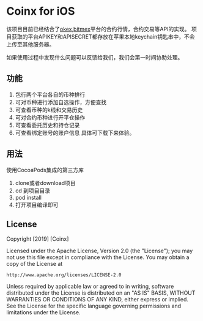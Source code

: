 # Coinx for iOS 

该项目目前已经结合了[okex](https://www.okex.com/),[bitmex](https://www.bitmex.com)平台的合约行情，合约交易等API的实现。
项目获取的平台APIKEY和APISECRET都存放在苹果本地keychain钥匙串中，不会上传至其他服务器。

如果使用过程中发现什么问题可以反馈给我们，我们会第一时间协助处理。

## 功能
1. 包行两个平台各自的币种排行
2. 可对币种进行添加自选操作，方便查找
3. 可查看币种的k线和交易历史
4. 可对合约币种进行开平仓操作
5. 可查看委托历史和持仓记录
6. 可查看绑定账号的账户信息
具体可下载下来体验。

## 用法
使用CocoaPods集成的第三方库
1. clone或者download项目
2. cd 到项目目录
3. pod install
4. 打开项目编译即可

## License

Copyright [2019] [Coinx]

Licensed under the Apache License, Version 2.0 (the "License");
you may not use this file except in compliance with the License.
You may obtain a copy of the License at

    http://www.apache.org/licenses/LICENSE-2.0

Unless required by applicable law or agreed to in writing, software
distributed under the License is distributed on an "AS IS" BASIS,
WITHOUT WARRANTIES OR CONDITIONS OF ANY KIND, either express or implied.
See the License for the specific language governing permissions and
limitations under the License.
